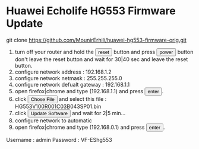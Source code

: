 # Huawei Echolife HG553 Firmware Update

git clone https://github.com/MounirErhili/huawei-hg553-firmware-orig.git

1) turn off your router and hold the <button>reset</button> button and press <button>power</button> button don't leave the reset button and wait for 30|40 sec and leave the reset button.
2) configure network address 					: 192.168.1.2
3) configure network netmask  				: 255.255.255.0
4) configure network defualt gateway	: 192.168.1.1
5) open firefox|chrome and type (192.168.1.1) and press <button>enter</button>.
6) click <button>Chose File</button> and select this file : HG553V100R001C03B043SP01.bin
7) click <button>Update Software</button> and wait for 2|5 min...
8) configure network to automatic
9) open firefox|chrome and type (192.168.0.1) and press <button>enter</button>.

Username : admin
Password : VF-EShg553
